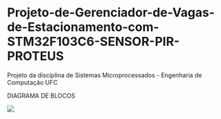 # Projeto-de-Gerenciador-de-Vagas-de-Estacionamento-com-STM32F103C6-SENSOR-PIR-PROTEUS
Projeto da disciplina de Sistemas Microprocessados - Engenharia de Computação UFC

DIAGRAMA DE BLOCOS

<img src="https://raw.githubusercontent.com/joirneto/Projeto-de-Gerenciador-de-Vagas-de-Estacionamento-com-STM32F103C6-SENSOR-PIR-PROTEUS/main/images/Diagrama%20de%20Blocos.jpg">


